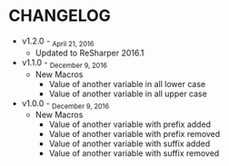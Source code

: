 CHANGELOG
===========
* v1.2.0 - <sub>April 21, 2016</sub>
	* Updated to ReSharper 2016.1
* v1.1.0 - <sub>December 9, 2016</sub>
	* New Macros
		* Value of another variable in all lower case
		* Value of another variable in all upper case
* v1.0.0 - <sub>December 9, 2016</sub>
	* New Macros 
		* Value of another variable with prefix added 
		* Value of another variable with prefix removed 
		* Value of another variable with suffix added 
		* Value of another variable with suffix removed 